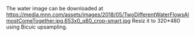 The water image can be downloaded at 
https://media.mnn.com/assets/images/2018/05/TwoDifferentWaterFlowsAlmostComeTogether.jpg.653x0_q80_crop-smart.jpg
Resiz it to 320*480 using Bicuic upsampling.
